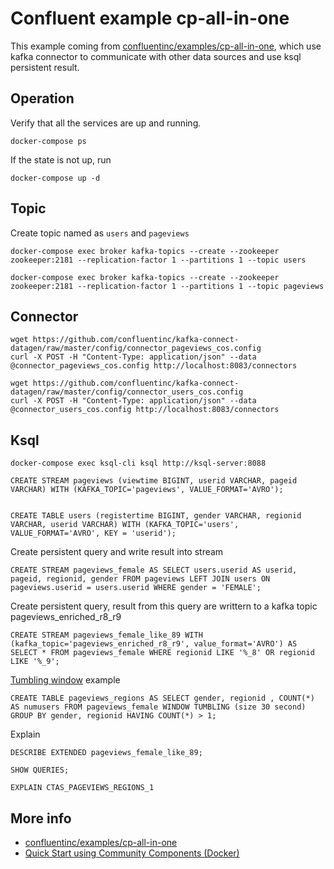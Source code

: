 # Confluent example cp-all-in-one

This example coming from [confluentinc/examples/cp-all-in-one](https://github.com/confluentinc/examples/tree/5.3.1-post/cp-all-in-one), which use kafka connector to communicate with other data sources and use ksql persistent result.


## Operation
Verify that all the services are up and running.
```
docker-compose ps
```
If the state is not up, run
```
docker-compose up -d
```

## Topic

Create topic named as `users` and `pageviews`
```
docker-compose exec broker kafka-topics --create --zookeeper zookeeper:2181 --replication-factor 1 --partitions 1 --topic users

docker-compose exec broker kafka-topics --create --zookeeper zookeeper:2181 --replication-factor 1 --partitions 1 --topic pageviews
```


## Connector

```
wget https://github.com/confluentinc/kafka-connect-datagen/raw/master/config/connector_pageviews_cos.config 
curl -X POST -H "Content-Type: application/json" --data @connector_pageviews_cos.config http://localhost:8083/connectors

wget https://github.com/confluentinc/kafka-connect-datagen/raw/master/config/connector_users_cos.config
curl -X POST -H "Content-Type: application/json" --data @connector_users_cos.config http://localhost:8083/connectors
```

## Ksql

```
docker-compose exec ksql-cli ksql http://ksql-server:8088

CREATE STREAM pageviews (viewtime BIGINT, userid VARCHAR, pageid VARCHAR) WITH (KAFKA_TOPIC='pageviews', VALUE_FORMAT='AVRO');


CREATE TABLE users (registertime BIGINT, gender VARCHAR, regionid VARCHAR, userid VARCHAR) WITH (KAFKA_TOPIC='users', VALUE_FORMAT='AVRO', KEY = 'userid');

```

Create persistent query and write result into stream
```
CREATE STREAM pageviews_female AS SELECT users.userid AS userid, pageid, regionid, gender FROM pageviews LEFT JOIN users ON pageviews.userid = users.userid WHERE gender = 'FEMALE';
```

Create persistent query, result from this query are writtern to a kafka topic pageviews_enriched_r8_r9

```
CREATE STREAM pageviews_female_like_89 WITH (kafka_topic='pageviews_enriched_r8_r9', value_format='AVRO') AS SELECT * FROM pageviews_female WHERE regionid LIKE '%_8' OR regionid LIKE '%_9';
```

[Tumbling window](https://docs.confluent.io/current/streams/developer-guide/dsl-api.html#windowing-tumbling) example

```
CREATE TABLE pageviews_regions AS SELECT gender, regionid , COUNT(*) AS numusers FROM pageviews_female WINDOW TUMBLING (size 30 second) GROUP BY gender, regionid HAVING COUNT(*) > 1;
```

Explain
```
DESCRIBE EXTENDED pageviews_female_like_89;

SHOW QUERIES;

EXPLAIN CTAS_PAGEVIEWS_REGIONS_1
```

## More info
- [confluentinc/examples/cp-all-in-one](https://github.com/confluentinc/examples/tree/5.3.1-post/cp-all-in-one)
- [Quick Start using Community Components (Docker)](https://docs.confluent.io/current/quickstart/cos-docker-quickstart.html#cos-docker-quickstart)
